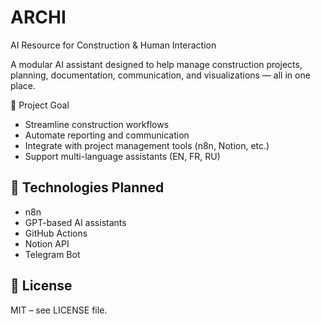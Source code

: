 # ARCHI
 AI Resource for Construction & Human Interaction
 
A modular AI assistant designed to help manage construction projects, planning, documentation, communication, and visualizations — all in one place.

🚧 Project Goal

- Streamline construction workflows
- Automate reporting and communication
- Integrate with project management tools (n8n, Notion, etc.)
- Support multi-language assistants (EN, FR, RU)

## 🔧 Technologies Planned

- n8n
- GPT-based AI assistants
- GitHub Actions
- Notion API
- Telegram Bot

## 📄 License

MIT – see LICENSE file.
